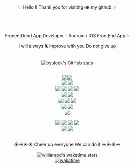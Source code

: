  
<div align="center"> 

 </br>
✨  Hello !! Thank you for visiting 👪 my github ✨ </br>
 </br>
</br>
</br>
</br>
FronentDend App Developer  -  Android / IOS FrontEnd App 💦


  I will always 🐈 improve with you  Do not give up
</br>
</br>

![byulook's GitHub stats](https://github-readme-stats.vercel.app/api?username=soparifly&show_icons=true&theme=panda)
</br>

</br>
<img src="https://img.shields.io/badge/VisualStudioCode-A9A9A9?style=flat-square&logo=VisualStudioCode&logoColor=1E90FF"/><img src="https://img.shields.io/badge/AndroidStudio-black?style=flat-square&logo=AndroidStudio&logoColor=blue"/>
</br>
<img src="https://img.shields.io/badge/TypeScript-3178C6?style=flat-square&logo=TypeScript&logoColor=white"/>
<img src="https://img.shields.io/badge/JavaScript-DAA520?style=flat-square&logo=JavaScript&logoColor=black"/>
</br>
<img src="https://img.shields.io/badge/React-2599ED?style=flat-square&logo=React&logoColor=092540"/>
<img src="https://img.shields.io/badge/CreateReactApp-09D3AC?style=flat-square&logo=CreateReactApp&logoColor=white"/>
<img src="https://img.shields.io/badge/MobXStateTree-FF7102?style=flat-square&logo=MobXStateTree&logoColor=black"/>
<img src="https://img.shields.io/badge/Observable-353E58?style=flat-square&logo=Observable&logoColor=9400D3"/>
</br>
<img src="https://img.shields.io/badge/Android-191970?style=flat-square&logo=Android&logoColor=3DDC84"/>
<img src="https://img.shields.io/badge/IOS-black?style=flat-square&logo=IOS&logoColor=silver"/>
</br>

<img src="https://img.shields.io/badge/Node.js-339933?style=flat-square&logo=Node&logoColor=339933"/>
<img src="https://img.shields.io/badge/npm-silver?style=flat-square&logo=npm&logoColor=CB3837"/>
<img src="https://img.shields.io/badge/IgniteRed-white?style=flat-square&logo=Fireship&logoColor=B22222"/>
</br>
<img src="https://img.shields.io/badge/Metro-black?style=flat-square&logo=Metro&logoColor=1E90FF"/>
<img src="https://img.shields.io/badge/Babel-F9DC3E?style=flat-square&logo=Babel&logoColor=black"/>
</br>
<img src="https://img.shields.io/badge/Firebase-blue?style=flat-square&logo=Firebase&logoColor=yello"/>
</br>
</br>
<img src="https://img.shields.io/badge/ApacheTomcat-DAA520?style=flat-square&logo=ApacheTomcat&logoColor=black"/>
<img src="https://img.shields.io/badge/JAVA-007396?style=flat-square&logo=java&logoColor=white">
<img src="https://img.shields.io/badge/CSS3-1572B6?style=flat-square&logo=CSS3&logoColor=white"/>
<img src="https://img.shields.io/badge/oracle-F80000?style=flat-square&logo=oracle&logoColor=white">
</br>
<img src="https://img.shields.io/badge/Spring-white?style=flat-square&logo=Spring&logoColor=darkgreen"/>
<img src="https://img.shields.io/badge/MySQL-4169E1?style=flat-square&logo=MySQL&logoColor=white"/>
</br>
</br>

☀️☀️☀️☀️  Cheer up everyone   We can do it ☀️☀️☀️☀️  
</br>
![willianrod's wakatime stats](https://github-readme-stats.vercel.app/api/wakatime?username=b2cbe6c6-4d8e-4fda-98b7-f4b4dc4219c1)
</br>
[![wakatime](https://wakatime.com/badge/user/b2cbe6c6-4d8e-4fda-98b7-f4b4dc4219c1.svg)](https://wakatime.com/@b2cbe6c6-4d8e-4fda-98b7-f4b4dc4219c1)  
</div>
